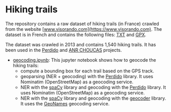 # Hiking trails


The repository contains a raw dataset of hiking trails (in France) crawled from the website [www.visorando.com](https://www.visorando.com). The dataset is in French and contains the following files: [TXT](./data/visorando-2013/txt) and [GPX](./data/visorando-2013/gpx).

The dataset was crawled in 2013 and contains 1,540 hiking trails. It has been used in the [Perdido](https://github.com/ludovicmoncla/perdido) and [ANR CHOUCAS](https://choucas.ign.fr) projects.

* [geocoding.ipynb](./geocoding.ipynb): This jupyter notebook shows how to geocode the hiking trails:
    - compute a bounding box for each trail based on the GPS track.
    - geoparsing (NER + geocoding) with the [Perdido](https://github.com/ludovicmoncla/perdido) library. It uses Nominatim (OpenStreetMap) as a geocoding service.
    - NER with the [spaCy](https://spacy.io) library and geocoding with the [Perdido](https://github.com/ludovicmoncla/perdido) library. It uses Nominatim (OpenStreetMap) as a geocoding service.
    - NER with the [spaCy](https://spacy.io) library and geocoding with the [geocoder](https://geocoder.readthedocs.io/providers/GeoNames.html) library. It uses the [GeoNames](https://www.geonames.org) geocoding service.
